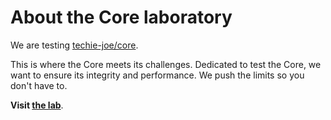 # About the Core laboratory

We are testing [techie-joe/core](https://github.com/techie-joe/core).

This is where the Core meets its challenges.
Dedicated to test the Core, we want to ensure its integrity and performance.
We push the limits so you don't have to.

**Visit [the lab](https://techie-joe.github.io/core-lab/)**.